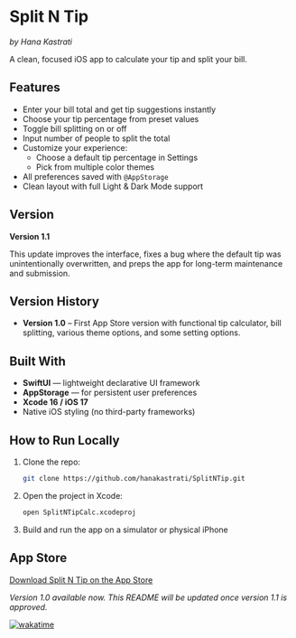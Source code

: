 # Split N Tip  
*by Hana Kastrati*

A clean, focused iOS app to calculate your tip and split your bill.  

## Features

- Enter your bill total and get tip suggestions instantly
- Choose your tip percentage from preset values
- Toggle bill splitting on or off
- Input number of people to split the total
- Customize your experience:
  - Choose a default tip percentage in Settings
  - Pick from multiple color themes
- All preferences saved with `@AppStorage`
- Clean layout with full Light & Dark Mode support

## Version

**Version 1.1**

This update improves the interface, fixes a bug where the default tip was unintentionally overwritten, and preps the app for long-term maintenance and submission.

## Version History

- **Version 1.0** – First App Store version with functional tip calculator, bill splitting, various theme options, and some setting options.  

## Built With

- **SwiftUI** — lightweight declarative UI framework  
- **AppStorage** — for persistent user preferences  
- **Xcode 16 / iOS 17**  
- Native iOS styling (no third-party frameworks)

## How to Run Locally

1. Clone the repo:

   ```bash
   git clone https://github.com/hanakastrati/SplitNTip.git
   ```

2. Open the project in Xcode:

   ```bash
   open SplitNTipCalc.xcodeproj
   ```

3. Build and run the app on a simulator or physical iPhone

## App Store

[Download Split N Tip on the App Store](https://apps.apple.com/us/app/splittipcalc/id6744050869)

_Version 1.0 available now. This README will be updated once version 1.1 is approved._
   
[![wakatime](https://wakatime.com/badge/user/018e8b1d-3598-4e16-856f-9201de0965b0/project/37bf084b-2f54-4b13-b7b2-28a4266fc155.svg)](https://wakatime.com/badge/user/018e8b1d-3598-4e16-856f-9201de0965b0/project/37bf084b-2f54-4b13-b7b2-28a4266fc155)
